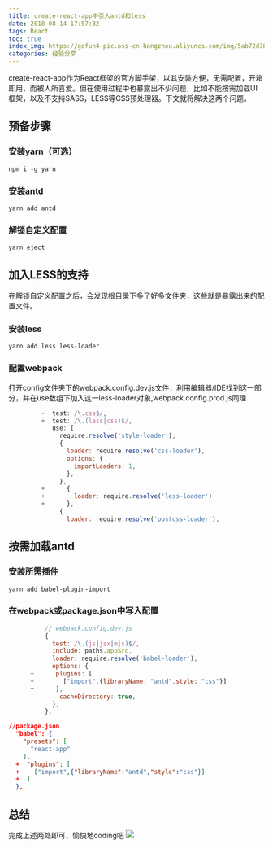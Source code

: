 ```yaml
---
title: create-react-app中引入antd和less
date: 2018-08-14 17:57:32
tags: React
toc: true
index_img: https://gofun4-pic.oss-cn-hangzhou.aliyuncs.com/img/5ab72d38aa49cd9d.jpg
categories: 经验分享
---
```


create-react-app作为React框架的官方脚手架，以其安装方便，无需配置，开箱即用，而被人所喜爱。但在使用过程中也暴露出不少问题，比如不能按需加载UI框架，以及不支持SASS，LESS等CSS预处理器。下文就将解决这两个问题。
<!-- more -->

## 预备步骤
### 安装yarn（可选）
`npm i -g yarn`
### 安装antd
`yarn add antd`
### 解锁自定义配置
`yarn eject`

## 加入LESS的支持
在解锁自定义配置之后，会发现根目录下多了好多文件夹，这些就是暴露出来的配置文件。
### 安装less
`yarn add less less-loader` 

### 配置webpack
打开config文件夹下的webpack.config.dev.js文件，利用编辑器/IDE找到这一部分，并在use数组下加入这一less-loader对象,webpack.config.prod.js同理
```js
         -  test: /\.css$/,
         +  test: /\.(less|css)$/,
            use: [
              require.resolve('style-loader'),
              {
                loader: require.resolve('css-loader'),
                options: {
                  importLoaders: 1,
                },
              },
         +      {
         +        loader: require.resolve('less-loader')
         +      },
              {
                loader: require.resolve('postcss-loader'),
```

## 按需加载antd
### 安装所需插件
`yarn add babel-plugin-import` 

### 在webpack或package.json中写入配置
```js
          // webpack.config.dev.js
          {
            test: /\.(js|jsx|mjs)$/,
            include: paths.appSrc,
            loader: require.resolve('babel-loader'),
            options: {
      +      plugins: [
      +        ["import",{libraryName: "antd",style: "css"}]
      +      ],
              cacheDirectory: true,
            },
          },
```

```json
//package.json
  "babel": {
    "presets": [
      "react-app"
    ],
  +  "plugins": [
  +    ["import",{"libraryName":"antd","style":"css"}]
  +  ]
  },
```

## 总结
完成上述两处即可，愉快地coding吧 
![](https://gofun4-pic.oss-cn-hangzhou.aliyuncs.com/alice.jpg)